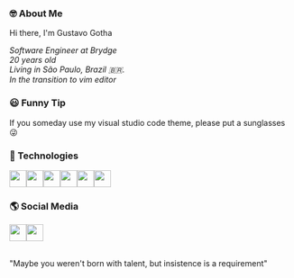 ### 🤓 About Me

Hi there, I'm Gustavo Gotha

_Software Engineer at Brydge_ <br>
_20 years old_ <br>
_Living in São Paulo, Brazil 🇧🇷._ <br>
_In the transition to vim editor_

### 😃 Funny Tip

If you someday use my visual studio code theme, please put a sunglasses 😜

### 🚀 Technologies

<div style="display: flex;">
<img src="https://seeklogo.com/images/N/nodejs-logo-FBE122E377-seeklogo.com.png" height="30">
<img src="https://upload.wikimedia.org/wikipedia/commons/thumb/a/a7/React-icon.svg/1280px-React-icon.svg.png" height="30">
<img src="https://dashboard.snapcraft.io/site_media/appmedia/2020/03/app_icon_512.png" height="30">
<img src="https://git-scm.com/images/logos/downloads/Git-Icon-1788C.png" height="30" >
<img src="https://www.docker.com/sites/default/files/d8/2019-07/Moby-logo.png" height="30" >
<img src="https://d1.awsstatic.com/asset-repository/products/amazon-rds/1024px-MySQL.ff87215b43fd7292af172e2a5d9b844217262571.png" height="30">
</div>

### 🌎 Social Media

<div style="display: flex;">
<a href="https://www.linkedin.com/in/gustavo-gotha-697656148/" target="_blank"><img height="30" src="https://image.flaticon.com/icons/svg/733/733561.svg"></a>
<a href="https://www.twitch.tv/ggotha" target="_blank"><img height="30" src="https://image.flaticon.com/icons/svg/733/733577.svg"></a>
</div>

<br>

"Maybe you weren't born with talent, but insistence is a requirement"
